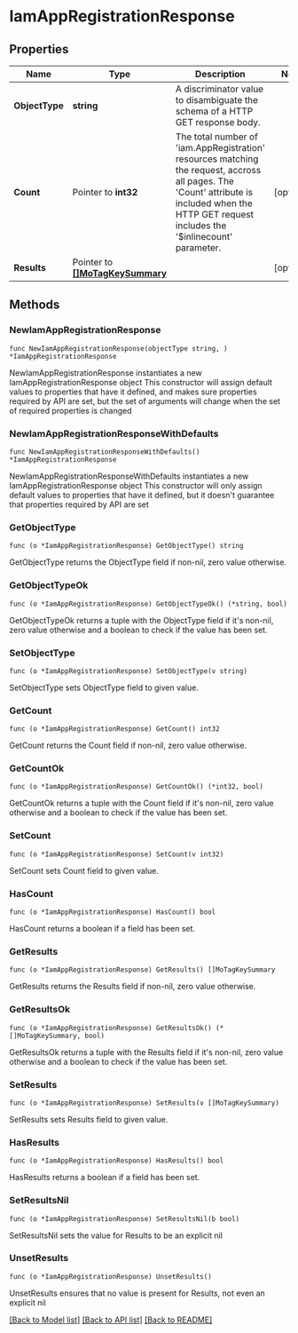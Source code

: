# IamAppRegistrationResponse

## Properties

Name | Type | Description | Notes
------------ | ------------- | ------------- | -------------
**ObjectType** | **string** | A discriminator value to disambiguate the schema of a HTTP GET response body. | 
**Count** | Pointer to **int32** | The total number of &#39;iam.AppRegistration&#39; resources matching the request, accross all pages. The &#39;Count&#39; attribute is included when the HTTP GET request includes the &#39;$inlinecount&#39; parameter. | [optional] 
**Results** | Pointer to [**[]MoTagKeySummary**](MoTagKeySummary.md) |  | [optional] 

## Methods

### NewIamAppRegistrationResponse

`func NewIamAppRegistrationResponse(objectType string, ) *IamAppRegistrationResponse`

NewIamAppRegistrationResponse instantiates a new IamAppRegistrationResponse object
This constructor will assign default values to properties that have it defined,
and makes sure properties required by API are set, but the set of arguments
will change when the set of required properties is changed

### NewIamAppRegistrationResponseWithDefaults

`func NewIamAppRegistrationResponseWithDefaults() *IamAppRegistrationResponse`

NewIamAppRegistrationResponseWithDefaults instantiates a new IamAppRegistrationResponse object
This constructor will only assign default values to properties that have it defined,
but it doesn't guarantee that properties required by API are set

### GetObjectType

`func (o *IamAppRegistrationResponse) GetObjectType() string`

GetObjectType returns the ObjectType field if non-nil, zero value otherwise.

### GetObjectTypeOk

`func (o *IamAppRegistrationResponse) GetObjectTypeOk() (*string, bool)`

GetObjectTypeOk returns a tuple with the ObjectType field if it's non-nil, zero value otherwise
and a boolean to check if the value has been set.

### SetObjectType

`func (o *IamAppRegistrationResponse) SetObjectType(v string)`

SetObjectType sets ObjectType field to given value.


### GetCount

`func (o *IamAppRegistrationResponse) GetCount() int32`

GetCount returns the Count field if non-nil, zero value otherwise.

### GetCountOk

`func (o *IamAppRegistrationResponse) GetCountOk() (*int32, bool)`

GetCountOk returns a tuple with the Count field if it's non-nil, zero value otherwise
and a boolean to check if the value has been set.

### SetCount

`func (o *IamAppRegistrationResponse) SetCount(v int32)`

SetCount sets Count field to given value.

### HasCount

`func (o *IamAppRegistrationResponse) HasCount() bool`

HasCount returns a boolean if a field has been set.

### GetResults

`func (o *IamAppRegistrationResponse) GetResults() []MoTagKeySummary`

GetResults returns the Results field if non-nil, zero value otherwise.

### GetResultsOk

`func (o *IamAppRegistrationResponse) GetResultsOk() (*[]MoTagKeySummary, bool)`

GetResultsOk returns a tuple with the Results field if it's non-nil, zero value otherwise
and a boolean to check if the value has been set.

### SetResults

`func (o *IamAppRegistrationResponse) SetResults(v []MoTagKeySummary)`

SetResults sets Results field to given value.

### HasResults

`func (o *IamAppRegistrationResponse) HasResults() bool`

HasResults returns a boolean if a field has been set.

### SetResultsNil

`func (o *IamAppRegistrationResponse) SetResultsNil(b bool)`

 SetResultsNil sets the value for Results to be an explicit nil

### UnsetResults
`func (o *IamAppRegistrationResponse) UnsetResults()`

UnsetResults ensures that no value is present for Results, not even an explicit nil

[[Back to Model list]](../README.md#documentation-for-models) [[Back to API list]](../README.md#documentation-for-api-endpoints) [[Back to README]](../README.md)


